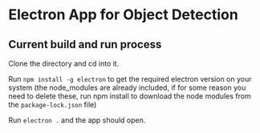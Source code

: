 # Electron App for Object Detection

## Current build and run process

Clone the directory and cd into it.

Run `npm install -g electron` to get the required electron version on your system (the node_modules are already included, if for some reason you need to delete these, run npm install to download the node modules from the `package-lock.json` file)

Run `electron .` and the app should open.
